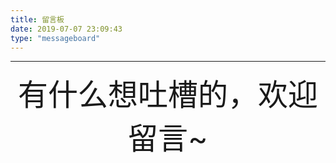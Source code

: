 ```yaml
---
title: 留言板
date: 2019-07-07 23:09:43
type: "messageboard"
---
```

<!-- 头部依赖-->
<link rel="stylesheet" href="https://cdn.jsdelivr.net/npm/aplayer/dist/APlayer.min.css">
<script src="https://cdn.jsdelivr.net/npm/aplayer/dist/APlayer.min.js"></script>
<!-- 中间插入正文/视频/音频等 -->
<meting-js server="netease" type="song" id="34779102" autoplay="true"></meting-js>

---

<center><font size=20>有什么想吐槽的，欢迎留言~</font></center>

<!-- 尾部依赖 -->
<script src="https://cdn.jsdelivr.net/npm/meting@2/dist/Meting.min.js"></script>